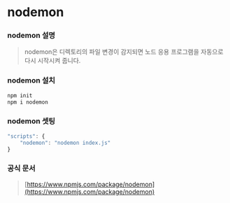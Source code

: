 # nodemon
### nodemon 설명
 > nodemon은 디렉토리의 파일 변경이 감지되면 노드 응용 프로그램을 자동으로 다시 시작시켜 줍니다.

### nodemon 설치
```js
npm init
npm i nodemon
```

### nodemon 셋팅
```js
"scripts": {
    "nodemon": "nodemon index.js"
}
```

### 공식 문서
> [https://www.npmjs.com/package/nodemon](https://www.npmjs.com/package/nodemon)